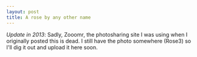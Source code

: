 ```yaml
---
layout: post
title: A rose by any other name
---
```


*Update in 2013*: Sadly, Zooomr, the photosharing site I was using when I originally posted this is dead. I still have the photo somewhere (Rose3) so I'll dig it out and upload it here soon.